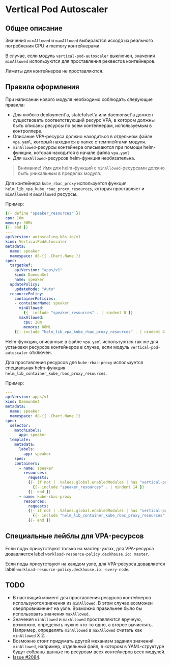 # Vertical Pod Autoscaler

## Общее описание

Значения `minAllowed` и `maxAllowed` выбираются исходя из реального потребления CPU и memory контейнерами.

В случае, если модуль `vertical-pod-autoscaler` выключен, значения `minAllowed` используются для проставления реквестов контейнеров.

Лимиты для контейнеров не проставляются.

## Правила оформления

При написании нового модуля необходимо соблюдать следующие правила:

* Для любого deployment'а, statefulset'а или daemonset'а должен существовать соответствующий ресурс VPA, в котором должны быть описаны ресурсы по всем контейнерам, используемым в контроллере.  
* Описание VPA-ресурса должно находиться в отдельном файле `vpa.yaml`, который находится в папке с темплейтами модуля.
* `minAllowed`-ресурсы контейнера описываются при помощи helm-функции, которая находится в начале файла `vpa.yaml`.
* Для `maxAllowed`-ресурсов helm-функция необязательна.

> Внимание! Имя для helm-функций с `minAllowed`-ресурсами должно быть уникальным в пределах модуля.

Для контейнера `kube_rbac_proxy` используется функция `helm_lib_vpa_kube_rbac_proxy_resources`, которая проставляет и `minAllowed` и `maxAllowed` ресурсы.

Пример:

```yaml
{{- define "speaker_resources" }}
cpu: 10m
memory: 30Mi
{{- end }}
---
apiVersion: autoscaling.k8s.io/v1
kind: VerticalPodAutoscaler
metadata:
  name: speaker
  namespace: d8-{{ .Chart.Name }}
spec:
  targetRef:
    apiVersion: "apps/v1"
    kind: DaemonSet
    name: speaker
  updatePolicy:
    updateMode: "Auto"
  resourcePolicy:
    containerPolicies:
    - containerName: speaker
      minAllowed:
        {{- include "speaker_resources" . | nindent 8 }}
      maxAllowed:
        cpu: 20m
        memory: 60Mi
    {{- include "helm_lib_vpa_kube_rbac_proxy_resources" . | nindent 4 }}
```

Helm-функции, описанные в файле `vpa.yaml` используются так же для установки ресурсов контейнеров в случае, если модуль `vertical-pod-autoscaler` отключен.

Для проставления ресурсов для `kube-rbac-proxy` используется специальная helm-функция `helm_lib_container_kube_rbac_proxy_resources`.

Пример:

```yaml
---
apiVersion: apps/v1
kind: DaemonSet
metadata:
  name: speaker
  namespace: d8-{{ .Chart.Name }}
spec:
  selector:
    matchLabels:
      app: speaker
  template:
    metadata:
      labels:
        app: speaker
    spec: 
    containers:
      - name: speaker
        resources:
          requests:
          {{- if not ( .Values.global.enabledModules | has "vertical-pod-autoscaler-crd") }}
            {{- include "speaker_resources" . | nindent 14 }}
          {{- end }}
      - name: kube-rbac-proxy
        resources:
          requests:
          {{- if not ( .Values.global.enabledModules | has "vertical-pod-autoscaler-crd") }}
            {{- include "helm_lib_container_kube_rbac_proxy_resources" . | nindent 12 }}
          {{- end }}
```

## Специальные лейблы для VPA-ресурсов

Если поды присутствуют только на мастер-узлах, для VPA-ресурса довавляется label `workload-resource-policy.deckhouse.io: master`.

Если поды присутствуют на каждом узле, для VPA-ресурса довавляется label `workload-resource-policy.deckhouse.io: every-node`.

## TODO

* В настоящий момент для проставления ресурсов контейнеров используются значения из `minAllowed`. В этом случае возможен оверпровижининг на узле. Возможно правильнее было бы использовать значения `maxAllowed`.
* Значения `minAllowed` и `maxAllowed` проставляются вручную, возможно, определять нужно что-то одно, а второе вычислять. Например, определять `minAllowed` а `maxAllowed` считать как `minAllowed` X 2.
* Возможно стоит придумать другой механизм задания значений `minAllowed`, например, отдельный файл, в котором в YAML-структуре будут собраны данные по ресурсам всех контейнеров всех модулей.
* [Issue #2084](https://github.com/deckhouse/deckhouse/issues/2084).
